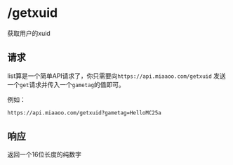 # /getxuid

获取用户的xuid

## 请求

list算是一个简单API请求了，你只需要向`https://api.miaaoo.com/getxuid` 发送一个`get`请求并传入一个`gametag`的值即可。

例如：

```bash
https://api.miaaoo.com/getxuid?gametag=HelloMC25a
```

## 响应

返回一个16位长度的纯数字